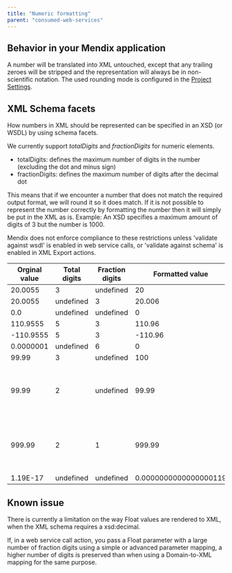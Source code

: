 ```yaml
---
title: "Numeric formatting"
parent: "consumed-web-services"
---
```

## Behavior in your Mendix application

A number will be translated into XML untouched, except that any trailing zeroes will be stripped and the representation will always be in non-scientific notation. The used rounding mode is configured in the [Project Settings](project-settings).

## XML Schema facets

How numbers in XML should be represented can be specified in an XSD (or WSDL) by using schema facets.

We currently support _totalDigits_ and _fractionDigits_ for numeric elements.

*   totalDigits: defines the maximum number of digits in the number (excluding the dot and minus sign)
*   fractionDigits: defines the maximum number of digits after the decimal dot

This means that if we encounter a number that does not match the required output format, we will round it so it does match. If it is not possible to represent the number correctly by formatting the number then it will simply be put in the XML as is. Example: An XSD specifies a maximum amount of digits of 3 but the number is 1000.

Mendix does not enforce compliance to these restrictions unless 'validate against wsdl' is enabled in web service calls, or 'validate against schema' is enabled in XML Export actions.

<table><thead><tr><th class="confluenceTh">Orginal value</th><th colspan="1" class="confluenceTh">Total digits</th><th class="confluenceTh">Fraction digits</th><th colspan="1" class="confluenceTh">Formatted value</th><th colspan="1" class="confluenceTh">Comment</th></tr></thead><tbody><tr><td class="confluenceTd">20.0055</td><td colspan="1" class="confluenceTd">3</td><td class="confluenceTd">undefined</td><td colspan="1" class="confluenceTd">20</td><td colspan="1" class="confluenceTd">&nbsp;</td></tr><tr><td class="confluenceTd">20.0055</td><td colspan="1" class="confluenceTd">undefined</td><td class="confluenceTd">3</td><td colspan="1" class="confluenceTd">20.006</td><td colspan="1" class="confluenceTd">&nbsp;</td></tr><tr><td colspan="1" class="confluenceTd">0.0</td><td colspan="1" class="confluenceTd">undefined</td><td colspan="1" class="confluenceTd">undefined</td><td colspan="1" class="confluenceTd">0</td><td colspan="1" class="confluenceTd">&nbsp;</td></tr><tr><td class="confluenceTd">110.9555</td><td colspan="1" class="confluenceTd">5</td><td class="confluenceTd">3</td><td colspan="1" class="confluenceTd">110.96</td><td colspan="1" class="confluenceTd">&nbsp;</td></tr><tr><td class="confluenceTd">-110.9555</td><td colspan="1" class="confluenceTd">5</td><td class="confluenceTd">3</td><td colspan="1" class="confluenceTd">-110.96</td><td colspan="1" class="confluenceTd">&nbsp;</td></tr><tr><td class="confluenceTd">0.0000001</td><td colspan="1" class="confluenceTd">undefined</td><td class="confluenceTd">6</td><td colspan="1" class="confluenceTd">0</td><td colspan="1" class="confluenceTd">&nbsp;</td></tr><tr><td colspan="1" class="confluenceTd">99.99</td><td colspan="1" class="confluenceTd">3</td><td colspan="1" class="confluenceTd">undefined</td><td colspan="1" class="confluenceTd">100</td><td colspan="1" class="confluenceTd">&nbsp;</td></tr><tr><td colspan="1" class="confluenceTd">99.99</td><td colspan="1" class="confluenceTd">2</td><td colspan="1" class="confluenceTd">undefined</td><td colspan="1" class="confluenceTd">99.99</td><td colspan="1" class="confluenceTd">Not possible to format correctly, so left untouched.</td></tr><tr><td colspan="1" class="confluenceTd">999.99</td><td colspan="1" class="confluenceTd">2</td><td colspan="1" class="confluenceTd">1</td><td colspan="1" class="confluenceTd">999.99</td><td colspan="1" class="confluenceTd">Not possible to format correctly, so left untouched.</td></tr><tr><td colspan="1" class="confluenceTd">1.19E-17</td><td colspan="1" class="confluenceTd">undefined</td><td colspan="1" class="confluenceTd">undefined</td><td colspan="1" class="confluenceTd">0.0000000000000000119</td><td colspan="1" class="confluenceTd">&nbsp;</td></tr></tbody></table>

## Known issue

There is currently a limitation on the way Float values are rendered to XML, when the XML schema requires a xsd:decimal.

If, in a web service call action, you pass a Float parameter with a large number of fraction digits using a simple or advanced parameter mapping, a higher number of digits is preserved than when using a Domain-to-XML mapping for the same purpose.
